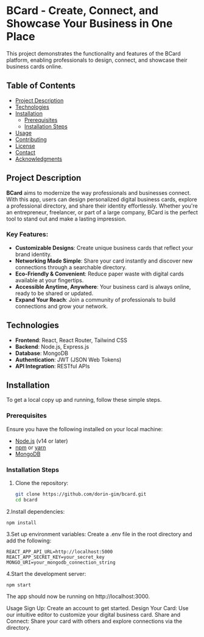 # BCard - Create, Connect, and Showcase Your Business in One Place

This project demonstrates the functionality and features of the BCard platform, enabling professionals to design, connect, and showcase their business cards online.

## Table of Contents

- [Project Description](#project-description)
- [Technologies](#technologies)
- [Installation](#installation)
  - [Prerequisites](#prerequisites)
  - [Installation Steps](#installation-steps)
- [Usage](#usage)
- [Contributing](#contributing)
- [License](#license)
- [Contact](#contact)
- [Acknowledgments](#acknowledgments)

## Project Description

**BCard** aims to modernize the way professionals and businesses connect. With this app, users can design personalized digital business cards, explore a professional directory, and share their identity effortlessly. Whether you're an entrepreneur, freelancer, or part of a large company, BCard is the perfect tool to stand out and make a lasting impression.

### Key Features:

- **Customizable Designs**: Create unique business cards that reflect your brand identity.
- **Networking Made Simple**: Share your card instantly and discover new connections through a searchable directory.
- **Eco-Friendly & Convenient**: Reduce paper waste with digital cards available at your fingertips.
- **Accessible Anytime, Anywhere**: Your business card is always online, ready to be shared or updated.
- **Expand Your Reach**: Join a community of professionals to build connections and grow your network.


## Technologies

- **Frontend**: React, React Router, Tailwind CSS
- **Backend**: Node.js, Express.js
- **Database**: MongoDB
- **Authentication**: JWT (JSON Web Tokens)
- **API Integration**: RESTful APIs

## Installation

To get a local copy up and running, follow these simple steps.

### Prerequisites

Ensure you have the following installed on your local machine:

- [Node.js](https://nodejs.org/) (v14 or later)
- [npm](https://www.npmjs.com/) or [yarn](https://yarnpkg.com/)
- [MongoDB](https://www.mongodb.com/)

### Installation Steps

1. Clone the repository:

   ```bash
   git clone https://github.com/dorin-gim/bcard.git
   cd bcard

2.Install dependencies:
  
    npm install

3.Set up environment variables:
Create a .env file in the root directory and add the following:

    REACT_APP_API_URL=http://localhost:5000
    REACT_APP_SECRET_KEY=your_secret_key
    MONGO_URI=your_mongodb_connection_string

4.Start the development server:

    npm start

The app should now be running on http://localhost:3000.

Usage
Sign Up: Create an account to get started.
Design Your Card: Use our intuitive editor to customize your digital business card.
Share and Connect: Share your card with others and explore connections via the directory.